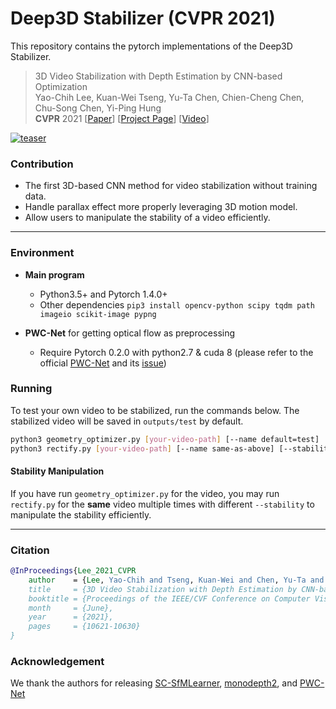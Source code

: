 # Deep3D Stabilizer (CVPR 2021)
This repository contains the pytorch implementations of the Deep3D Stabilizer. 
> 3D Video Stabilization with Depth Estimation by CNN-based Optimization \
> Yao-Chih Lee, Kuan-Wei Tseng, Yu-Ta Chen, Chien-Cheng Chen, Chu-Song Chen, Yi-Ping Hung \
> **CVPR** 2021 [[Paper](https://openaccess.thecvf.com/content/CVPR2021/html/Lee_3D_Video_Stabilization_With_Depth_Estimation_by_CNN-Based_Optimization_CVPR_2021_paper.html "Paper")] [[Project Page](https://yaochih.github.io/deep3d-stabilizer.io/ "Project Page")] [[Video](https://www.youtube.com/watch?v=pMluFVA7NDQ)]

[![teaser](https://yaochih.github.io/deep3d-stabilizer.io/img/pipeline.png)](https://www.youtube.com/watch?v=pMluFVA7NDQ)

### Contribution
- The first 3D-based CNN method for video stabilization without training data.
- Handle parallax effect more properly leveraging 3D motion model.
- Allow users to manipulate the stability of a video efficiently.

---
### Environment
- **Main program**
	- Python3.5+ and Pytorch 1.4.0+
	- Other dependencies
 `pip3 install opencv-python scipy tqdm path imageio scikit-image pypng`

- **PWC-Net** for getting optical flow as preprocessing
	- Require Pytorch 0.2.0 with python2.7 & cuda 8 
(please refer to the official [PWC-Net](https://github.com/NVlabs/PWC-Net/tree/master/PyTorch) and its [issue](https://github.com/NVlabs/PWC-Net/issues/76#issuecomment-513803385))

### Running
To test your own video to be stabilized, run the commands below. The stabilized video will be saved in ```outputs/test``` by default.
```bash
python3 geometry_optimizer.py [your-video-path] [--name default=test]
python3 rectify.py [your-video-path] [--name same-as-above] [--stability default=12]
```

#### Stability Manipulation
If you have run ```geometry_optimizer.py``` for the video, you may run ```rectify.py``` for the **same** video multiple times with different ```--stability``` to manipulate the stability efficiently.

---
### Citation
```Bibtex
@InProceedings{Lee_2021_CVPR
    author    = {Lee, Yao-Chih and Tseng, Kuan-Wei and Chen, Yu-Ta and Chen, Chien-Cheng and Chen, Chu-Song and Hung, Yi-Ping},
    title     = {3D Video Stabilization with Depth Estimation by CNN-based Optimization},
    booktitle = {Proceedings of the IEEE/CVF Conference on Computer Vision and Pattern Recognition (CVPR)},
    month     = {June},
    year      = {2021},
    pages     = {10621-10630}
}
```

### Acknowledgement
We thank the authors for releasing [SC-SfMLearner](https://github.com/JiawangBian/SC-SfMLearner-Release), [monodepth2](https://github.com/nianticlabs/monodepth2), and [PWC-Net](https://github.com/NVlabs/PWC-Net/tree/master/PyTorch)
	
